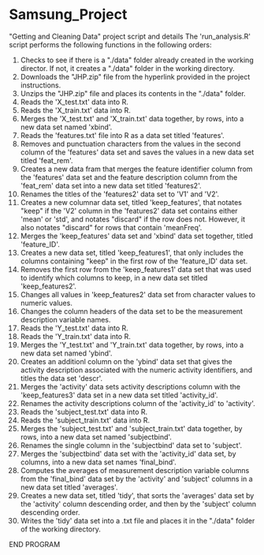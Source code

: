 # Samsung_Project
"Getting and Cleaning Data" project script and details
The 'run_analysis.R' script performs the following functions in the following orders:

1. Checks to see if there is a "./data" folder already created in the working director. If not, it creates a "./data" folder in the working directory.
2. Downloads the "JHP.zip" file from the hyperlink provided in the project instructions.
3. Unzips the "JHP.zip" file and places its contents in the "./data" folder.
4. Reads the 'X_test.txt' data into R.
5. Reads the 'X_train.txt' data into R.
6. Merges the 'X_test.txt' and 'X_train.txt' data together, by rows, into a new data set named 'xbind'.
7. Reads the 'features.txt' file into R as a data set titled 'features'.
8. Removes and punctuation characters from the values in the second column of the 'features' data set and saves the values in a new data set titled 'feat_rem'.
9. Creates a new data fram that merges the feature identifier column from the 'features' data set and the feature description column from the 'feat_rem' data set into a new data set titled 'features2'.
10. Renames the titles of the 'features2' data set to 'V1' and 'V2'.
11. Creates a new columnar data set, titled 'keep_features', that notates "keep" if the 'V2' column in the 'features2' data set contains either 'mean' or 'std', and notates "discard" if the row does not. However, it also notates "discard" for rows that contain 'meanFreq'.
12. Merges the 'keep_features' data set and 'xbind' data set together, titled 'feature_ID'.
13. Creates a new data set, titled 'keep_features1', that only includes the columns containing "keep" in the first row of the 'feature_ID' data set.
14. Removes the first row from the 'keep_features1' data set that was used to identify which columns to keep, in a new data set titled 'keep_features2'.
15. Changes all values in 'keep_features2' data set from character values to numeric values.
16. Changes the column headers of the data set to be the measurement description variable names.
17. Reads the 'Y_test.txt' data into R.
18. Reads the 'Y_train.txt' data into R.
19. Merges the 'Y_test.txt' and 'Y_train.txt' data together, by rows, into a new data set named 'ybind'.
20. Creates an additionl column on the 'ybind' data set that gives the activity description associated with the numeric activity identifiers, and titles the data set 'descr'.
21. Merges the 'activity' data sets activity descriptions column with the 'keep_features3' data set in a new data set titled 'activity_id'.
22. Renames the activity descriptions column of the 'activity_id' to 'activity'.
23. Reads the 'subject_test.txt' data into R.
24. Reads the 'subject_train.txt' data into R.
25. Merges the 'subject_test.txt' and 'subject_train.txt' data together, by rows, into a new data set named 'subjectbind'.
26. Renames the single column in the 'subjectbind' data set to 'subject'.
27. Merges the 'subjectbind' data set with the 'activity_id' data set, by columns, into a new data set names 'final_bind'.
28. Computes the averages of measurement description variable columns from the 'final_bind' data set by the 'activity' and 'subject' columns in a new data set titled 'averages'.
29. Creates a new data set, titled 'tidy', that sorts the 'averages' data set by the 'activity' column descending order, and then by the 'subject' column descending order.
30. Writes the 'tidy' data set into a .txt file and places it in the "./data" folder of the working directory.

END PROGRAM
